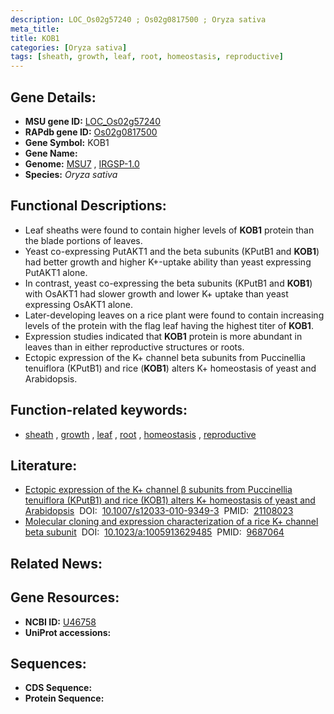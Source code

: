 ```yaml
---
description: LOC_Os02g57240 ; Os02g0817500 ; Oryza sativa
meta_title:
title: KOB1
categories: [Oryza sativa]
tags: [sheath, growth, leaf, root, homeostasis, reproductive]
---
```


## Gene Details:
- **MSU gene ID:** [LOC_Os02g57240](http://rice.uga.edu/cgi-bin/ORF_infopage.cgi?orf=LOC_Os02g57240)  
- **RAPdb gene ID:** [Os02g0817500](https://rapdb.dna.affrc.go.jp/locus/?name=Os02g0817500)  
- **Gene Symbol:** KOB1
- **Gene Name:**
- **Genome:**  [MSU7](http://rice.uga.edu/)&nbsp;,&nbsp;[IRGSP-1.0](https://rapdb.dna.affrc.go.jp/download/irgsp1.html)
- **Species:** *Oryza sativa*

## Functional Descriptions:
   - Leaf sheaths were found to contain higher levels of **KOB1** protein than the blade portions of leaves.
   - Yeast co-expressing PutAKT1 and the beta subunits (KPutB1 and **KOB1**) had better growth and higher K+-uptake ability than yeast expressing PutAKT1 alone.
   - In contrast, yeast co-expressing the beta subunits (KPutB1 and **KOB1**) with OsAKT1 had slower growth and lower K+ uptake than yeast expressing OsAKT1 alone.
   - Later-developing leaves on a rice plant were found to contain increasing levels of the protein with the flag leaf having the highest titer of **KOB1**.
   - Expression studies indicated that **KOB1** protein is more abundant in leaves than in either reproductive structures or roots.
   - Ectopic expression of the K+ channel beta subunits from Puccinellia tenuiflora (KPutB1) and rice (**KOB1**) alters K+ homeostasis of yeast and Arabidopsis.

## Function-related keywords:
   - [sheath](/tags/sheath/)&nbsp;,&nbsp;[growth](/tags/growth/)&nbsp;,&nbsp;[leaf](/tags/leaf/)&nbsp;,&nbsp;[root](/tags/root/)&nbsp;,&nbsp;[homeostasis](/tags/homeostasis/)&nbsp;,&nbsp;[reproductive](/tags/reproductive/)

## Literature:
   - [Ectopic expression of the K+ channel β subunits from Puccinellia tenuiflora (KPutB1) and rice (KOB1) alters K+ homeostasis of yeast and Arabidopsis](https://www.doi.org/10.1007/s12033-010-9349-3)&nbsp;&nbsp;DOI:&nbsp;&nbsp;[10.1007/s12033-010-9349-3](https://www.doi.org/10.1007/s12033-010-9349-3)&nbsp;&nbsp;PMID:&nbsp;&nbsp;[21108023](https://pubmed.ncbi.nlm.nih.gov/21108023/)
   - [Molecular cloning and expression characterization of a rice K+ channel beta subunit](https://www.doi.org/10.1023/a:1005913629485)&nbsp;&nbsp;DOI:&nbsp;&nbsp;[10.1023/a:1005913629485](https://www.doi.org/10.1023/a:1005913629485)&nbsp;&nbsp;PMID:&nbsp;&nbsp;[9687064](https://pubmed.ncbi.nlm.nih.gov/9687064/)

## Related News:

## Gene Resources:
- **NCBI ID:**  [U46758](http://www.ncbi.nlm.nih.gov/nuccore/U46758)
- **UniProt accessions:** [](https://www.uniprot.org/uniprotkb//entry)

## Sequences:
- **CDS Sequence:**
- **Protein Sequence:**
